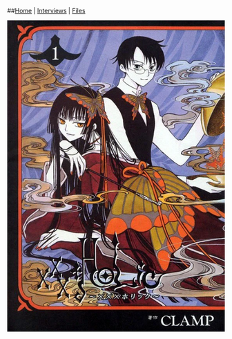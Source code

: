 ##[Home](/) | [Interviews](/tabs/interviews) | [Files](/tabs/files) 



![ALT TEXT](Holic_Volume_1.webp)
